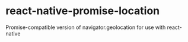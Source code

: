# react-native-promise-location
Promise-compatible version of navigator.geolocation for use with react-native
